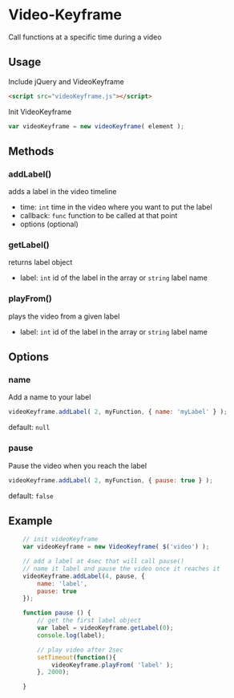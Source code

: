 # Video-Keyframe
Call functions at a specific time during a video

## Usage
Include jQuery and VideoKeyframe
```html
<script src="videoKeyframe.js"></script>
```

Init VideoKeyframe
```javascript
var videoKeyframe = new videoKeyframe( element );
```

## Methods
### addLabel()
adds a label in the video timeline
- time: `int` time in the video where you want to put the label
- callback: `func` function to be called at that point
- options (optional)

### getLabel()
returns label object
- label: `int` id of the label in the array or `string` label name

### playFrom()
plays the video from a given label
- label: `int` id of the label in the array or `string` label name

## Options
### name
Add a name to your label
```javascript
videoKeyframe.addLabel( 2, myFunction, { name: 'myLabel' } );
```
default: `null`

### pause
Pause the video when you reach the label
```javascript
videoKeyframe.addLabel( 2, myFunction, { pause: true } );
```
default: `false`

## Example
```javascript
    // init videoKeyframe
    var videoKeyframe = new VideoKeyframe( $('video') );

    // add a label at 4sec that will call pause()
    // name it label and pause the video once it reaches it
    videoKeyframe.addLabel(4, pause, {
        name: 'label',
        pause: true
    });

    function pause () {
        // get the first label object
        var label = videoKeyframe.getLabel(0);
        console.log(label);

        // play video after 2sec
        setTimeout(function(){
            videoKeyframe.playFrom( 'label' );
        }, 2000);

    }
```
